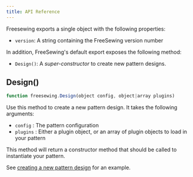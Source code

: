 ```yaml
---
title: API Reference
---
```

Freesewing exports a single object with the following properties:

 - `version`: A string containing the FreeSewing version number

In addition, FreeSewing's default export exposes the following method:

 - `Design()`: A *super-constructor* to create new pattern designs.

## Design()

```js
function freesewing.Design(object config, object|array plugins)
```

Use this method to create a new pattern design. It takes the 
following arguments:

 - `config` : The pattern configuration
 - `plugins` : Either a plugin object, or an array of plugin objects
 to load in your pattern

<Tip>

This method will return a constructor method that should be called to 
instantiate your pattern. 

See [creating a new pattern design](/concepts/new-design) for an example.

</Tip>
